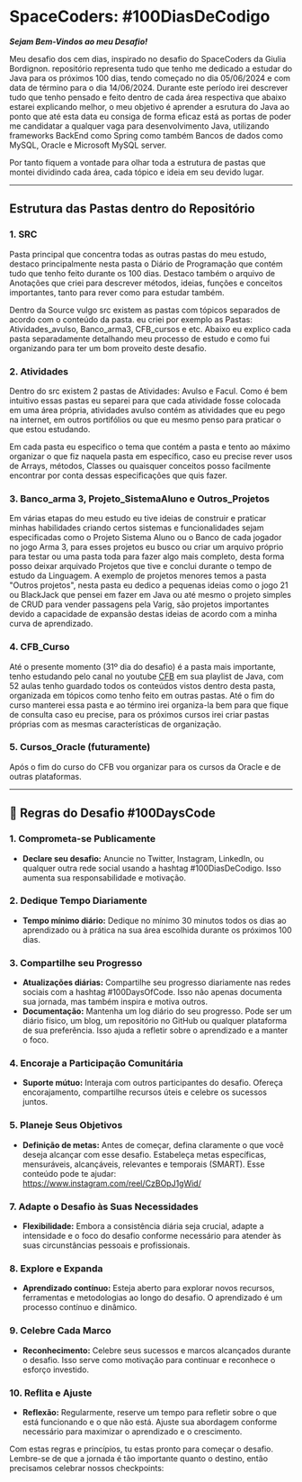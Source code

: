 # SpaceCoders: #100DiasDeCodigo

***Sejam Bem-Vindos ao meu Desafio!*** 

Meu desafio dos cem dias, inspirado no desafio do SpaceCoders da Giulia Bordignon.
repositório representa tudo que tenho me dedicado a estudar do Java para os próximos 100 dias, tendo começado no dia 05/06/2024 e com data de término para o dia 14/06/2024. Durante este período irei descrever tudo que tenho pensado e feito dentro de cada área respectiva que abaixo estarei explicando melhor, o meu objetivo é aprender a esrutura do Java ao ponto que até esta data eu consiga de forma eficaz está as portas de poder me candidatar a qualquer vaga para desenvolvimento Java, utilizando frameworks BackEnd como Spring como também Bancos de dados como MySQL, Oracle e Microsoft MySQL server. 

Por tanto fiquem a vontade para olhar toda a estrutura de pastas que montei dividindo cada área, cada tópico e ideia em seu devido lugar.

---

## Estrutura das Pastas dentro do Repositório

### 1. SRC
Pasta principal que concentra todas as outras pastas do meu estudo, destaco principalmente nesta pasta o Diário de Programação que contém tudo que tenho feito durante os 100 dias. Destaco também o arquivo de Anotações que criei para descrever métodos, ideias, funções e conceitos importantes, tanto para rever como para estudar também. 

Dentro da Source vulgo src existem as pastas com tópicos separados de acordo com o conteúdo da pasta. eu criei por exemplo as Pastas: Atividades_avulso, Banco_arma3, CFB_cursos e etc. Abaixo eu explico cada pasta separadamente detalhando meu processo de estudo e como fui organizando para ter um bom proveito deste desafio.


### 2. Atividades
Dentro do src existem 2 pastas de Atividades: Avulso e Facul. Como é bem intuitivo essas pastas eu separei para que cada atividade fosse colocada em uma área própria, atividades avulso contém as atividades que eu pego na internet, em outros portifólios ou que eu mesmo penso para praticar o que estou estudando.

Em cada pasta eu especifico o tema que contém a pasta e tento ao máximo organizar o que fiz naquela pasta em específico, caso eu precise rever usos de Arrays, métodos, Classes ou quaisquer conceitos posso facilmente encontrar por conta dessas especificações que quis fazer.

### 3. Banco_arma 3, Projeto_SistemaAluno e Outros_Projetos
Em várias etapas do meu estudo eu tive ideias de construir e praticar minhas habilidades criando certos sistemas e funcionalidades
sejam especificadas como o Projeto Sistema Aluno ou o Banco de cada jogador no jogo Arma 3, para esses projetos eu busco ou criar um arquivo próprio para testar ou uma pasta toda para fazer algo mais completo, desta forma posso deixar arquivado Projetos que tive e conclui durante o tempo de estudo da Linguagem. A exemplo de projetos menores temos a pasta "Outros projetos", nesta pasta eu dedico a pequenas ideias como o jogo 21 ou BlackJack que pensei em fazer em Java ou até mesmo o projeto simples de CRUD para vender passagens pela Varig, são projetos importantes devido a capacidade de expansão destas ideias de acordo com a minha curva de aprendizado.

### 4. CFB_Curso
Até o presente momento (31º dia do desafio) é a pasta mais importante, tenho estudando pelo canal no youtube [CFB](https://www.youtube.com/@cfbcursos) em sua playlist de Java, com 52 aulas tenho guardado todos os conteúdos vistos dentro desta pasta, organizada em tópicos como tenho feito em outras pastas. Até o fim do curso manterei essa pasta e ao término irei organiza-la bem para que fique de consulta caso eu precise, para os próximos cursos irei criar pastas próprias com as mesmas características de organização.


### 5. Cursos_Oracle (futuramente)
Após o fim do curso do CFB vou organizar para os cursos da Oracle e de outras plataformas.

---

## 🖖 **Regras do Desafio #100DaysCode**

### 1. Comprometa-se Publicamente

- **Declare seu desafio:** Anuncie no Twitter, Instagram, LinkedIn, ou qualquer outra rede social usando a hashtag #100DiasDeCodigo. Isso aumenta sua responsabilidade e motivação.

### 2. Dedique Tempo Diariamente

- **Tempo mínimo diário:** Dedique no mínimo 30 minutos todos os dias ao aprendizado ou à prática na sua área escolhida durante os próximos 100 dias.

### 3. Compartilhe seu Progresso

- **Atualizações diárias:** Compartilhe seu progresso diariamente nas redes sociais com a hashtag #100DaysOfCode. Isso não apenas documenta sua jornada, mas também inspira e motiva outros.
- **Documentação:** Mantenha um log diário do seu progresso. Pode ser um diário físico, um blog, um repositório no GitHub ou qualquer plataforma de sua preferência. Isso ajuda a refletir sobre o aprendizado e a manter o foco.

### 4. Encoraje a Participação Comunitária

- **Suporte mútuo:** Interaja com outros participantes do desafio. Ofereça encorajamento, compartilhe recursos úteis e celebre os sucessos juntos.

### 5. Planeje Seus Objetivos

- **Definição de metas:** Antes de começar, defina claramente o que você deseja alcançar com esse desafio. Estabeleça metas específicas, mensuráveis, alcançáveis, relevantes e temporais (SMART). Esse conteúdo pode te ajudar: https://www.instagram.com/reel/CzBOpJ1gWid/

### 7. Adapte o Desafio às Suas Necessidades

- **Flexibilidade:** Embora a consistência diária seja crucial, adapte a intensidade e o foco do desafio conforme necessário para atender às suas circunstâncias pessoais e profissionais.

### 8. Explore e Expanda

- **Aprendizado contínuo:** Esteja aberto para explorar novos recursos, ferramentas e metodologias ao longo do desafio. O aprendizado é um processo contínuo e dinâmico.

### 9. Celebre Cada Marco

- **Reconhecimento:** Celebre seus sucessos e marcos alcançados durante o desafio. Isso serve como motivação para continuar e reconhece o esforço investido.

### 10. Reflita e Ajuste

- **Reflexão:** Regularmente, reserve um tempo para refletir sobre o que está funcionando e o que não está. Ajuste sua abordagem conforme necessário para maximizar o aprendizado e o crescimento.

Com estas regras e princípios, tu estas pronto para começar o desafio. Lembre-se de que a jornada é tão importante quanto o destino, então precisamos celebrar nossos checkpoints:
